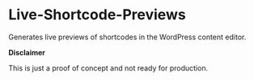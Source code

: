 Live-Shortcode-Previews
=======================

Generates live previews of shortcodes in the WordPress content editor.

**Disclaimer**

This is just a proof of concept and not ready for production.
